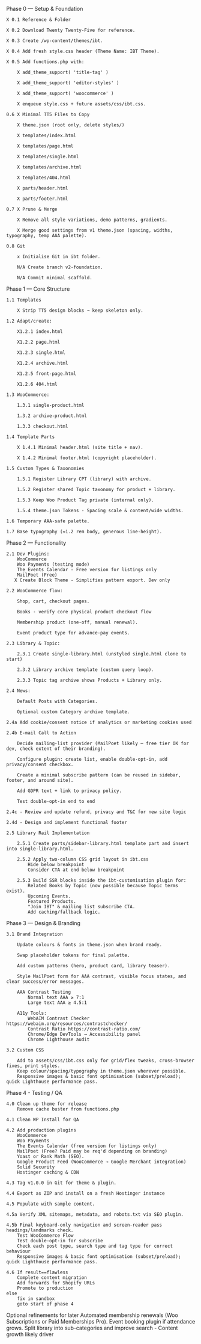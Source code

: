 Phase 0 — Setup & Foundation

    X 0.1 Reference & Folder

    X 0.2 Download Twenty Twenty-Five for reference.

    X 0.3 Create /wp-content/themes/ibt.

    X 0.4 Add fresh style.css header (Theme Name: IBT Theme).

    X 0.5 Add functions.php with:

        X add_theme_support( 'title-tag' )

        X add_theme_support( 'editor-styles' )

        X add_theme_support( 'woocommerce' )

        X enqueue style.css + future assets/css/ibt.css.

    0.6 X Minimal TT5 Files to Copy

        X theme.json (root only, delete styles/)

        X templates/index.html

        X templates/page.html

        X templates/single.html

        X templates/archive.html

        X templates/404.html

        X parts/header.html

        X parts/footer.html

    0.7 X Prune & Merge

        X Remove all style variations, demo patterns, gradients.

        X Merge good settings from v1 theme.json (spacing, widths, typography, temp AAA palette).

    0.8 Git

        x Initialise Git in ibt folder.

        N/A Create branch v2-foundation.

        N/A Commit minimal scaffold.

Phase 1 — Core Structure

    1.1 Templates

        X Strip TT5 design blocks → keep skeleton only.

    1.2 Adapt/create:

        X1.2.1 index.html

        X1.2.2 page.html

        X1.2.3 single.html

        X1.2.4 archive.html

        X1.2.5 front-page.html

        X1.2.6 404.html

    1.3 WooCommerce:

        1.3.1 single-product.html

        1.3.2 archive-product.html

        1.3.3 checkout.html

    1.4 Template Parts

        X 1.4.1 Minimal header.html (site title + nav).

        X 1.4.2 Minimal footer.html (copyright placeholder).

    1.5 Custom Types & Taxonomies

        1.5.1 Register Library CPT (library) with archive.

        1.5.2 Register shared Topic taxonomy for product + library.

        1.5.3 Keep Woo Product Tag private (internal only).

        1.5.4 theme.json Tokens - Spacing scale & content/wide widths.

    1.6 Temporary AAA-safe palette.

    1.7 Base typography (≈1.2 rem body, generous line-height).

Phase 2 — Functionality

    2.1 Dev Plugins:
        WooCommerce
        Woo Payments (testing mode)
        The Events Calendar - Free version for listings only
        MailPoet (Free)
       X Create Block Theme - Simplifies pattern export. Dev only

    2.2 WooCommerce flow:

        Shop, cart, checkout pages.
        
        Books - verify core physical product checkout flow

        Membership product (one-off, manual renewal).

        Event product type for advance-pay events.

    2.3 Library & Topic:

        2.3.1 Create single-library.html (unstyled single.html clone to start)

        2.3.2 Library archive template (custom query loop).

        2.3.3 Topic tag archive shows Products + Library only.

    2.4 News:

        Default Posts with Categories.

        Optional custom Category archive template.

    2.4a Add cookie/consent notice if analytics or marketing cookies used

    2.4b E-mail Call to Action

        Decide mailing-list provider (MailPoet likely – free tier OK for dev, check extent of their branding).

        Configure plugin: create list, enable double-opt-in, add privacy/consent checkbox.

        Create a minimal subscribe pattern (can be reused in sidebar, footer, and around site).

        Add GDPR text + link to privacy policy.

        Test double-opt-in end to end

    2.4c - Review and update refund, privacy and T&C for new site logic

    2.4d - Design and implement functional footer
    
    2.5 Library Rail Implementation

        2.5.1 Create parts/sidebar-library.html template part and insert into single-library.html.
        
        2.5.2 Apply two-column CSS grid layout in ibt.css
            Hide below breakpoint
            Consider CTA at end below breakpoint

        2.5.3 Build SSR blocks inside the ibt-customisation plugin for:
            Related Books by Topic (now possible because Topic terms exist).
            Upcoming Events.
            Featured Products.
            "Join IBT" & mailing list subscribe CTA.
            Add caching/fallback logic.

Phase 3 — Design & Branding

    3.1 Brand Integration

        Update colours & fonts in theme.json when brand ready.

        Swap placeholder tokens for final palette.

        Add custom patterns (hero, product card, library teaser).

        Style MailPoet form for AAA contrast, visible focus states, and clear success/error messages.

        AAA Contrast Testing
            Normal text AAA ≥ 7:1
            Large text AAA ≥ 4.5:1

        A11y Tools:
            WebAIM Contrast Checker https://webaim.org/resources/contrastchecker/
            Contrast Ratio https://contrast-ratio.com/
            Chrome/Edge DevTools → Accessibility panel
            Chrome Lighthouse audit

    3.2 Custom CSS

        Add to assets/css/ibt.css only for grid/flex tweaks, cross-browser fixes, print styles.
        Keep colour/spacing/typography in theme.json wherever possible.
        Responsive images & basic font optimisation (subset/preload); quick Lighthouse performance pass.

Phase 4 - Testing / QA

    4.0 Clean up theme for release
        Remove cache buster from functions.php

    4.1 Clean WP Install for QA

    4.2 Add production plugins
        WooCommerce
        Woo Payments
        The Events Calendar (free version for listings only)
        MailPoet (Free? Paid may be req'd depending on branding)
        Yoast or Rank Math (SEO).
        Google Product Feed (WooCommerce → Google Merchant integration)
        Solid Security
        Hostinger caching & CDN

    4.3 Tag v1.0.0 in Git for theme & plugin.

    4.4 Export as ZIP and install on a fresh Hostinger instance

    4.5 Populate with sample content.

    4.5a Verify XML sitemaps, metadata, and robots.txt via SEO plugin.

    4.5b Final keyboard-only navigation and screen-reader pass headings/landmarks check.
        Test WooCommerce Flow
        Test double-opt-in for subscribe
        Check each post type, search type and tag type for correct behaviour
        Responsive images & basic font optimisation (subset/preload); quick Lighthouse performance pass.

    4.6 If result==flawless 
        Complete content migration
        Add forwards for Shopify URLs
        Promote to production
    else 
        fix in sandbox
        goto start of phase 4

Optional refinements for later
    Automated membership renewals (Woo Subscriptions or Paid Memberships Pro).
    Event booking plugin if attendance grows.
    Split library into sub-categories and improve search - Content growth likely driver 
